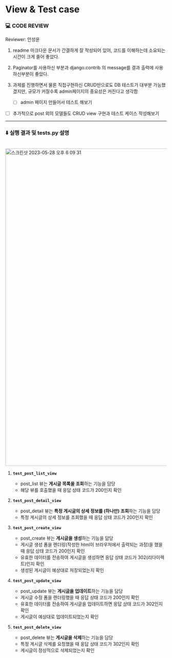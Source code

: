 # View & Test case

### 💻 CODE REVIEW

Reviewer: 안성윤

1. readme 마크다운 문서가 간결하게 잘 작성되어 있어, 코드를 이해하는데 소요되는 시간이 크게 줄어 좋았다.

2. Paginator를 사용하신 부분과 django.contrib 의 message를 결과 출력에 사용하신부분이 좋았다.

3. 과제를 진행하면서 물론 직접구현하신 CRUD만으로도 DB 테스트가 대부분 가능했겠지만, 규모가 커질수록 admin페이지의 중요성은 커진다고 생각함
   - [ ] admin 페이지 만들어서 테스트 해보기

- [ ] 추가적으로 post 외의 모델들도 CRUD view 구현과 테스트 케이스 작성해보기


---
### ⬇️ 실행 결과 및 tests.py 설명
<br>

<img width="990" alt="스크린샷 2023-05-28 오후 6 09 31" src="https://github.com/daxx0ne/LIKELION_YU_11th/assets/117694148/75ef5f00-c988-462a-9239-0f96db39b329">

<br>

1. **`test_post_list_view`**
   
   - post_list 뷰는 **게시글 목록을 조회**하는 기능을 담당
   - 해당 뷰를 호출했을 때 응답 상태 코드가 200인지 확인


2. **`test_post_detail_view`**

   - post_detail 뷰는 **특정 게시글의 상세 정보를 (하나만) 조회**하는 기능을 담당
   - 특정 게시글의 상세 정보를 조회했을 때 응답 상태 코드가 200인지 확인


3. **`test_post_create_view`**

   - post_create 뷰는 **게시글을 생성**하는 기능을 담당
   - 게시글 생성 폼을 렌더링(작성한 html이 브라우저에서 출력되는 과정)을 했을 때 응답 상태 코드가 200인지 확인
   - 유효한 데이터를 전송하여 게시글을 생성하면 응답 상태 코드가 302(리다이렉트)인지 확인
   - 생성된 게시글이 예상대로 저장되었는지 확인


4. **`test_post_update_view`**

   - post_update 뷰는 **게시글을 업데이트**하는 기능을 담당
   - 게시글 수정 폼을 렌더링했을 때 응답 상태 코드가 200인지 확인
   - 유효한 데이터를 전송하여 게시글을 업데이트하면 응답 상태 코드가 302인지 확인
   - 게시글이 예상대로 업데이트되었는지 확인


5. **`test_post_delete_view`**

   - post_delete 뷰는 **게시글을 삭제**하는 기능을 담당
   - 특정 게시글 삭제를 요청했을 때 응답 상태 코드가 302인지 확인
   - 게시글이 정상적으로 삭제되었는지 확인


